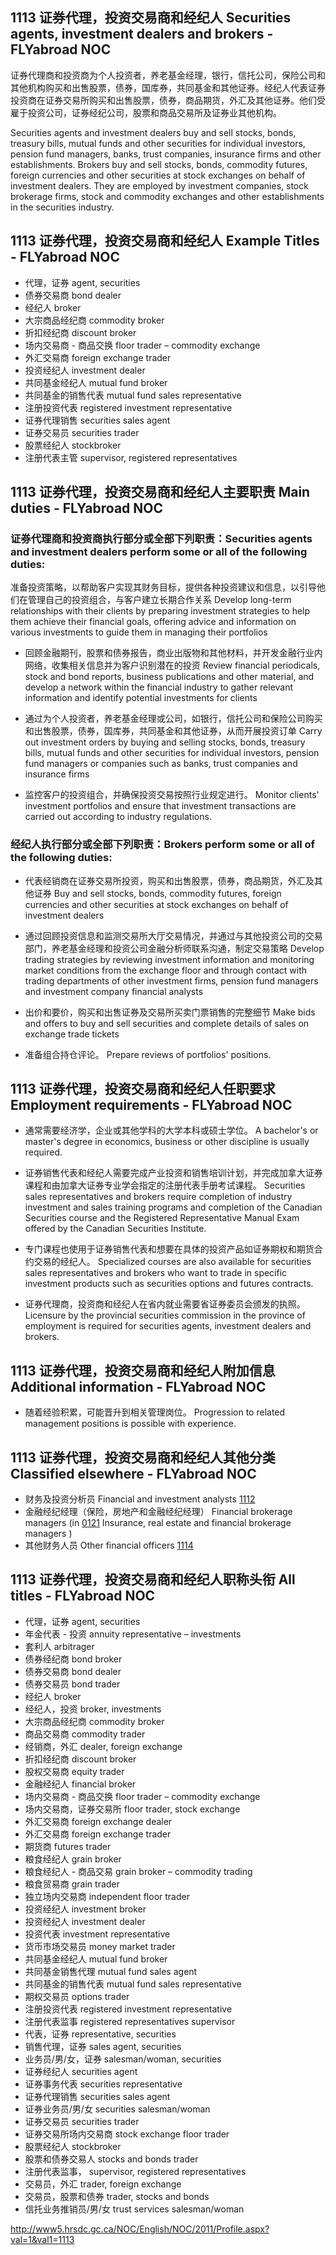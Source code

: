 ## 1113 证券代理，投资交易商和经纪人 Securities agents, investment dealers and brokers - FLYabroad NOC

证券代理商和投资商为个人投资者，养老基金经理，银行，信托公司，保险公司和其他机构购买和出售股票，债券，国库券，共同基金和其他证券。经纪人代表证券投资商在证券交易所购买和出售股票，债券，商品期货，外汇及其他证券。他们受雇于投资公司，证券经纪公司，股票和商品交易所及证券业其他机构。

Securities agents and investment dealers buy and sell stocks, bonds, treasury bills, mutual funds and other securities for individual investors, pension fund managers, banks, trust companies, insurance firms and other establishments. Brokers buy and sell stocks, bonds, commodity futures, foreign currencies and other securities at stock exchanges on behalf of investment dealers. They are employed by investment companies, stock brokerage firms, stock and commodity exchanges and other establishments in the securities industry.

## 1113 证券代理，投资交易商和经纪人 Example Titles - FLYabroad NOC

* 代理，证券 agent, securities
* 债券交易商 bond dealer
* 经纪人 broker
* 大宗商品经纪商 commodity broker
* 折扣经纪商 discount broker
* 场内交易商 - 商品交换 floor trader – commodity exchange
* 外汇交易商 foreign exchange trader
* 投资经纪人 investment dealer
* 共同基金经纪人 mutual fund broker
* 共同基金的销售代表 mutual fund sales representative
* 注册投资代表 registered investment representative
* 证券代理销售 securities sales agent
* 证券交易员 securities trader
* 股票经纪人 stockbroker
* 注册代表主管 supervisor, registered representatives

## 1113 证券代理，投资交易商和经纪人主要职责 Main duties - FLYabroad NOC

### 证券代理商和投资商执行部分或全部下列职责：Securities agents and investment dealers perform some or all of the following duties:

准备投资策略，以帮助客户实现其财务目标，提供各种投资建议和信息，以引导他们在管理自己的投资组合，与客户建立长期合作关系
Develop long-term relationships with their clients by preparing investment strategies to help them achieve their financial goals, offering advice and information on various investments to guide them in managing their portfolios

* 回顾金融期刊，股票和债券报告，商业出版物和其他材料，并开发金融行业内网络，收集相关信息并为客户识别潜在的投资
Review financial periodicals, stock and bond reports, business publications and other material, and develop a network within the financial industry to gather relevant information and identify potential investments for clients

* 通过为个人投资者，养老基金经理或公司，如银行，信托公司和保险公司购买和出售股票，债券，国库券，共同基金和其他证券，从而开展投资订单
Carry out investment orders by buying and selling stocks, bonds, treasury bills, mutual funds and other securities for individual investors, pension fund managers or companies such as banks, trust companies and insurance firms

* 监控客户的投资组合，并确保投资交易按照行业规定进行。
Monitor clients' investment portfolios and ensure that investment transactions are carried out according to industry regulations.

### 经纪人执行部分或全部下列职责：Brokers perform some or all of the following duties:

* 代表经销商在证券交易所投资，购买和出售股票，债券，商品期货，外汇及其他证券
Buy and sell stocks, bonds, commodity futures, foreign currencies and other securities at stock exchanges on behalf of investment dealers

* 通过回顾投资信息和监测交易所大厅交易情况，并通过与其他投资公司的交易部门，养老基金经理和投资公司金融分析师联系沟通，制定交易策略
Develop trading strategies by reviewing investment information and monitoring market conditions from the exchange floor and through contact with trading departments of other investment firms, pension fund managers and investment company financial analysts

* 出价和要价，购买和出售证券及交易所买卖门票销售的完整细节
Make bids and offers to buy and sell securities and complete details of sales on exchange trade tickets

* 准备组合持仓评论。
Prepare reviews of portfolios' positions.

## 1113 证券代理，投资交易商和经纪人任职要求 Employment requirements - FLYabroad NOC

* 通常需要经济学，企业或其他学科的大学本科或硕士学位。
A bachelor's or master's degree in economics, business or other discipline is usually required.

* 证券销售代表和经纪人需要完成产业投资和销售培训计划，并完成加拿大证券课程和由加拿大证券专业学会指定的注册代表手册考试课程。
Securities sales representatives and brokers require completion of industry investment and sales training programs and completion of the Canadian Securities course and the Registered Representative Manual Exam offered by the Canadian Securities Institute.

* 专门课程也使用于证券销售代表和想要在具体的投资产品如证券期权和期货合约交易的经纪人。
Specialized courses are also available for securities sales representatives and brokers who want to trade in specific investment products such as securities options and futures contracts.

* 证券代理商，投资商和经纪人在省内就业需要省证券委员会颁发的执照。
Licensure by the provincial securities commission in the province of employment is required for securities agents, investment dealers and brokers.

## 1113 证券代理，投资交易商和经纪人附加信息 Additional information - FLYabroad NOC

* 随着经验积累，可能晋升到相关管理岗位。
Progression to related management positions is possible with experience.

## 1113 证券代理，投资交易商和经纪人其他分类 Classified elsewhere - FLYabroad NOC

* 财务及投资分析员 Financial and investment analysts [1112](1112)
* 金融经纪经理（保险，房地产和金融经纪经理） Financial brokerage managers (in [0121](0121) Insurance, real estate and financial brokerage managers )
* 其他财务人员 Other financial officers [1114](1114)

## 1113 证券代理，投资交易商和经纪人职称头衔 All titles - FLYabroad NOC

* 代理，证券 agent, securities
* 年金代表 - 投资 annuity representative – investments
* 套利人 arbitrager
* 债券经纪商 bond broker
* 债券交易商 bond dealer
* 债券交易员 bond trader
* 经纪人 broker
* 经纪人，投资 broker, investments
* 大宗商品经纪商 commodity broker
* 商品交易商 commodity trader
* 经销商，外汇 dealer, foreign exchange
* 折扣经纪商 discount broker
* 股权交易商 equity trader
* 金融经纪人 financial broker
* 场内交易商 - 商品交换 floor trader – commodity exchange
* 场内交易商，证券交易所 floor trader, stock exchange
* 外汇交易商 foreign exchange dealer
* 外汇交易商 foreign exchange trader
* 期货商 futures trader
* 粮食经纪人 grain broker
* 粮食经纪人 - 商品交易 grain broker – commodity trading
* 粮食贸易商 grain trader
* 独立场内交易商 independent floor trader
* 投资经纪人 investment broker
* 投资经纪人 investment dealer
* 投资代表 investment representative
* 货币市场交易员 money market trader
* 共同基金经纪人 mutual fund broker
* 共同基金销售代理 mutual fund sales agent
* 共同基金的销售代表 mutual fund sales representative
* 期权交易员 options trader
* 注册投资代表 registered investment representative
* 注册代表监事 registered representatives supervisor
* 代表，证券 representative, securities
* 销售代理，证券 sales agent, securities
* 业务员/男/女，证券 salesman/woman, securities
* 证券经纪人 securities agent
* 证券事务代表 securities representative
* 证券代理销售 securities sales agent
* 证券业务员/男/女 securities salesman/woman
* 证券交易员 securities trader
* 证券交易所场内交易商 stock exchange floor trader
* 股票经纪人 stockbroker
* 股票和债券交易人 stocks and bonds trader
* 注册代表监事， supervisor, registered representatives
* 交易员，外汇 trader, foreign exchange
* 交易员，股票和债券 trader, stocks and bonds
* 信托业务推销员/男/女 trust services salesman/woman

http://www5.hrsdc.gc.ca/NOC/English/NOC/2011/Profile.aspx?val=1&val1=1113